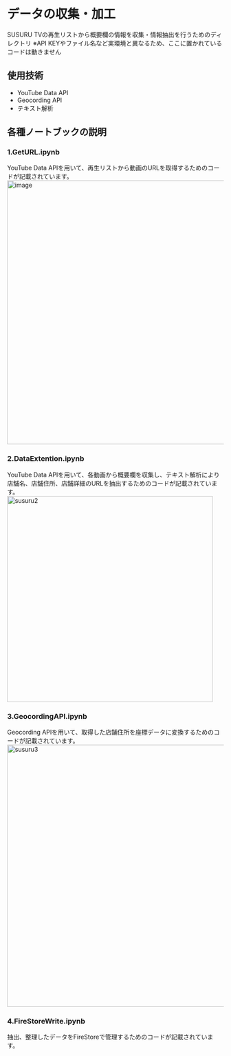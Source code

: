 # データの収集・加工
SUSURU TVの再生リストから概要欄の情報を収集・情報抽出を行うためのディレクトリ
※API KEYやファイル名など実環境と異なるため、ここに置かれているコードは動きません

## 使用技術
- YouTube Data API
- Geocording API
- テキスト解析

## 各種ノートブックの説明
### 1.GetURL.ipynb
YouTube Data APIを用いて、再生リストから動画のURLを取得するためのコードが記載されています。
<img width="612" alt="image" src="https://user-images.githubusercontent.com/79000447/212596928-afc6fdbe-2228-4229-bc5c-7470d6918cf6.png">

### 2.DataExtention.ipynb
YouTube Data APIを用いて、各動画から概要欄を収集し、テキスト解析により店舗名、店舗住所、店舗詳細のURLを抽出するためのコードが記載されています。
<img width="478" alt="susuru2" src="https://user-images.githubusercontent.com/79000447/212597113-06c36625-4178-4ee6-b010-d8309a6957b2.png">

### 3.GeocordingAPI.ipynb
Geocording APIを用いて、取得した店舗住所を座標データに変換するためのコードが記載されています。
<img width="608" alt="susuru3" src="https://user-images.githubusercontent.com/79000447/212597318-5333ce59-6a00-4cda-bdc2-f57a4269225f.png">

### 4.FireStoreWrite.ipynb
抽出、整理したデータをFireStoreで管理するためのコードが記載されています。